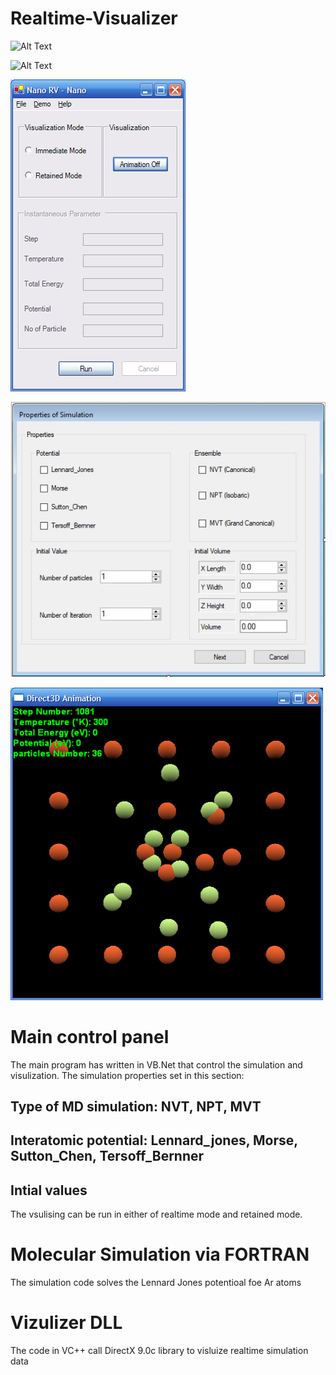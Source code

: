 # Realtime-Visualizer

![Alt Text](https://github.com/alilajevardi/Realtime-Visualizer/blob/main/artifacts/Molecules_01.gif)

![Alt Text](https://github.com/alilajevardi/Realtime-Visualizer/blob/main/artifacts/C60.gif)

![User Interface](https://github.com/alilajevardi/Realtime-Visualizer/blob/main/artifacts/main2.PNG)

![User Interface](https://github.com/alilajevardi/Realtime-Visualizer/blob/main/artifacts/SimulationProperties.jpg)

![User Interface](https://github.com/alilajevardi/Realtime-Visualizer/blob/main/artifacts/main3.PNG)


# Main control panel
The main program has written in VB.Net that control the simulation and visulization.
The simulation properties set in this section:
## Type of MD simulation: NVT, NPT, MVT
## Interatomic potential: Lennard_jones, Morse, Sutton_Chen, Tersoff_Bernner
## Intial values

The vsulising can be run in either of realtime mode and retained mode.


# Molecular Simulation via FORTRAN
The simulation code solves the Lennard Jones potentioal foe Ar atoms

# Vizulizer DLL
The code in VC++ call DirectX 9.0c library to visluize realtime simulation data
